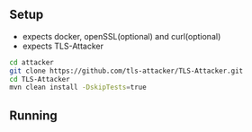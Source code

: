 ## Setup
- expects docker, openSSL(optional) and curl(optional)
- expects TLS-Attacker
```sh
cd attacker
git clone https://github.com/tls-attacker/TLS-Attacker.git
cd TLS-Attacker
mvn clean install -DskipTests=true
```


## Running

